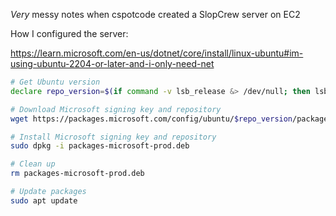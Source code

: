 *Very* messy notes when cspotcode created a SlopCrew server on EC2

How I configured the server:

https://learn.microsoft.com/en-us/dotnet/core/install/linux-ubuntu#im-using-ubuntu-2204-or-later-and-i-only-need-net

```bash
# Get Ubuntu version
declare repo_version=$(if command -v lsb_release &> /dev/null; then lsb_release -r -s; else grep -oP '(?<=^VERSION_ID=).+' /etc/os-release | tr -d '"'; fi)

# Download Microsoft signing key and repository
wget https://packages.microsoft.com/config/ubuntu/$repo_version/packages-microsoft-prod.deb -O packages-microsoft-prod.deb

# Install Microsoft signing key and repository
sudo dpkg -i packages-microsoft-prod.deb

# Clean up
rm packages-microsoft-prod.deb

# Update packages
sudo apt update
```

